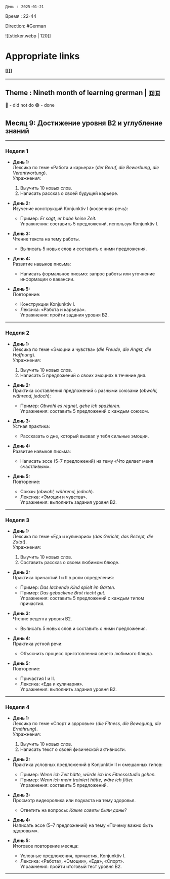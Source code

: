 	День : 2025-01-21 
Время : 22-44

 Direction: #German  

![[sticker.webp | 120]]
# Appropriate links
#### [[]]

---
 ##  Theme : Nineth month of learning grerman | 🇩🇪

🔴 - did not do 
🟢 - done



## **Месяц 9: Достижение уровня B2 и углубление знаний**

---

### **Неделя 1**

- **День 1:**  
    Лексика по теме «Работа и карьера» (_der Beruf, die Bewerbung, die Verantwortung_).  
    Упражнения:
    
    1. Выучить 10 новых слов.
    2. Написать рассказ о своей будущей карьере.
- **День 2:**  
    Изучение конструкций Konjunktiv I (косвенная речь):
    
    - Пример: _Er sagt, er habe keine Zeit._  
        Упражнения: составить 5 предложений, используя Konjunktiv I.
- **День 3:**  
    Чтение текста на тему работы.
    
    - Выписать 5 новых слов и составить с ними предложения.
- **День 4:**  
    Развитие навыков письма:
    
    - Написать формальное письмо: запрос работы или уточнение информации о вакансии.
- **День 5:**  
    Повторение:
    
    - Конструкции Konjunktiv I.
    - Лексика: «Работа и карьера».  
        Упражнения: пройти задания уровня B2.

---

### **Неделя 2**

- **День 1:**  
    Лексика по теме «Эмоции и чувства» (_die Freude, die Angst, die Hoffnung_).  
    Упражнения:
    
    1. Выучить 10 новых слов.
    2. Написать 5 предложений о своих эмоциях в течение дня.
- **День 2:**  
    Практика составления предложений с разными союзами (_obwohl, während, jedoch_):
    
    - Пример: _Obwohl es regnet, gehe ich spazieren._  
        Упражнения: составить 5 предложений с каждым союзом.
- **День 3:**  
    Устная практика:
    
    - Рассказать о дне, который вызвал у тебя сильные эмоции.
- **День 4:**  
    Развитие навыков письма:
    
    - Написать эссе (5–7 предложений) на тему «Что делает меня счастливым».
- **День 5:**  
    Повторение:
    
    - Союзы (_obwohl, während, jedoch_).
    - Лексика: «Эмоции и чувства».  
        Упражнения: выполнить задания уровня B2.

---

### **Неделя 3**

- **День 1:**  
    Лексика по теме «Еда и кулинария» (_das Gericht, das Rezept, die Zutat_).  
    Упражнения:
    
    1. Выучить 10 новых слов.
    2. Составить рассказ о своем любимом блюде.
- **День 2:**  
    Практика причастий I и II в роли определения:
    
    - Пример: _Das lachende Kind spielt im Garten._
    - Пример: _Das gebackene Brot riecht gut._  
        Упражнения: составить 5 предложений с каждым типом причастия.
- **День 3:**  
    Чтение рецепта уровня B2.
    
    - Выписать 5 новых слов и составить с ними предложения.
- **День 4:**  
    Практика устной речи:
    
    - Объяснить процесс приготовления своего любимого блюда.
- **День 5:**  
    Повторение:
    
    - Причастия I и II.
    - Лексика: «Еда и кулинария».  
        Упражнения: выполнить задания уровня B2.

---

### **Неделя 4**

- **День 1:**  
    Лексика по теме «Спорт и здоровье» (_die Fitness, die Bewegung, die Ernährung_).  
    Упражнения:
    
    1. Выучить 10 новых слов.
    2. Написать текст о своей физической активности.
- **День 2:**  
    Практика условных предложений в Konjunktiv II и смешанных типов:
    
    - Пример: _Wenn ich Zeit hätte, würde ich ins Fitnessstudio gehen._
    - Пример: _Wenn ich mehr trainiert hätte, wäre ich fitter._  
        Упражнения: составить 5 предложений.
- **День 3:**  
    Просмотр видеоролика или подкаста на тему здоровья.
    
    - Ответить на вопросы: _Какие советы были даны?_
- **День 4:**  
    Написать эссе (5–7 предложений) на тему «Почему важно быть здоровым».
    
- **День 5:**  
    Итоговое повторение месяца:
    
    - Условные предложения, причастия, Konjunktiv I.
    - Лексика: «Работа», «Эмоции», «Еда», «Спорт».  
        Упражнения: пройти итоговый тест уровня B2.



---
